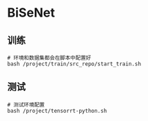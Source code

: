 # BiSeNet

## 训练

```shell
# 环境和数据集都会在脚本中配置好
bash /project/train/src_repo/start_train.sh
```

## 测试

```shell
# 测试环境配置
bash /project/tensorrt-python.sh
```


